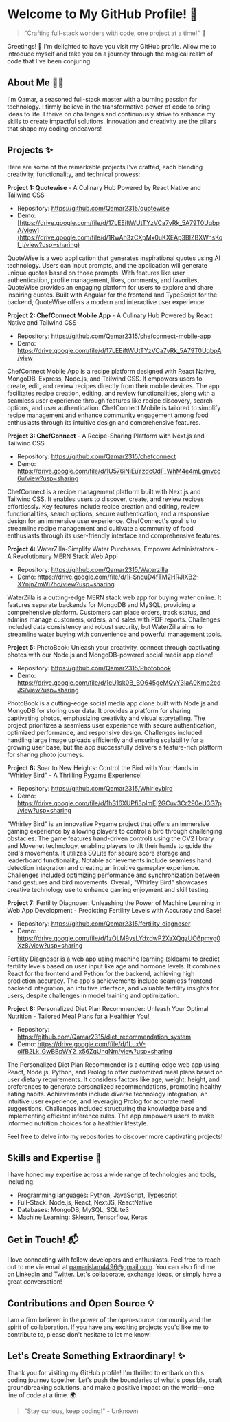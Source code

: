 # Welcome to My GitHub Profile! 🌟

> "Crafting full-stack wonders with code, one project at a time!" 🚀

Greetings! 👋 I'm delighted to have you visit my GitHub profile. Allow me to introduce myself and take you on a journey through the magical realm of code that I've been conjuring.

## About Me 🧙‍♂️

I'm Qamar, a seasoned full-stack master with a burning passion for technology. I firmly believe in the transformative power of code to bring ideas to life. I thrive on challenges and continuously strive to enhance my skills to create impactful solutions. Innovation and creativity are the pillars that shape my coding endeavors!

## Projects ✨

Here are some of the remarkable projects I've crafted, each blending creativity, functionality, and technical prowess:

**Project 1: Quotewise** - A Culinary Hub Powered by React Native and Tailwind CSS

   - Repository: https://github.com/Qamar2315/quotewise
   - Demo: [https://drive.google.com/file/d/17LEEiftWUtTYzVCa7yRk_5A79T0UqbpA/view](https://drive.google.com/file/d/1RwAh3zCXpMx0uKXEAp3BIZBXWnsKol_j/view?usp=sharing)
     
QuoteWise is a web application that generates inspirational quotes using AI technology. Users can input prompts, and the application will generate unique quotes based on those prompts. With features like user authentication, profile management, likes, comments, and favorites, QuoteWise provides an engaging platform for users to explore and share inspiring quotes. Built with Angular for the frontend and TypeScript for the backend, QuoteWise offers a modern and interactive user experience.

**Project 2: ChefConnect Mobile App** - A Culinary Hub Powered by React Native and Tailwind CSS

   - Repository: https://github.com/Qamar2315/chefconnect-mobile-app
   - Demo: https://drive.google.com/file/d/17LEEiftWUtTYzVCa7yRk_5A79T0UqbpA/view
     
ChefConnect Mobile App is a recipe platform designed with React Native, MongoDB, Express, Node.js, and Tailwind CSS. It empowers users to create, edit, and review recipes directly from their mobile devices. The app facilitates recipe creation, editing, and review functionalities, along with a seamless user experience through features like recipe discovery, search options, and user authentication. ChefConnect Mobile is tailored to simplify recipe management and enhance community engagement among food enthusiasts through its intuitive design and comprehensive features.

**Project 3: ChefConnect** - A Recipe-Sharing Platform with Next.js and Tailwind CSS

   - Repository: https://github.com/Qamar2315/chefconnect
   - Demo: https://drive.google.com/file/d/1U576iNiEuYzdcOdF_WhM4e4mLgmvcc6u/view?usp=sharing
     
ChefConnect is a recipe management platform built with Next.js and Tailwind CSS. It enables users to discover, create, and review recipes effortlessly. Key features include recipe creation and editing, review functionalities, search options, secure authentication, and a responsive design for an immersive user experience. ChefConnect's goal is to streamline recipe management and cultivate a community of food enthusiasts through its user-friendly interface and comprehensive features.

**Project 4:** WaterZilla-Simplify Water Purchases, Empower Administrators - A Revolutionary MERN Stack Web App!
   - Repository: https://github.com/Qamar2315/Waterzilla
   - Demo: https://drive.google.com/file/d/1i-SnquD4fTM2HRJIXB2-XYnjnZmWi7ho/view?usp=sharing
     
WaterZilla is a cutting-edge MERN stack web app for buying water online. It features separate backends for MongoDB and MySQL, providing a comprehensive platform. Customers can place orders, track status, and admins manage customers, orders, and sales with PDF reports. Challenges included data consistency and robust security, but WaterZilla aims to streamline water buying with convenience and powerful management tools.

**Project 5:** PhotoBook: Unleash your creativity, connect through captivating photos with our Node.js and MongoDB-powered social media app clone!
   - Repository: https://github.com/Qamar2315/Photobook
   - Demo: https://drive.google.com/file/d/1eU1sk0B_BO645geMQyY3IaA0Kmo2cdJS/view?usp=sharing
   
   PhotoBook is a cutting-edge social media app clone built with Node.js and MongoDB for storing user data. It provides a platform for sharing captivating photos, emphasizing creativity and visual storytelling. The project prioritizes a seamless user experience with secure authentication, optimized performance, and responsive design. Challenges included handling large image uploads efficiently and ensuring scalability for a growing user base, but the app successfully delivers a feature-rich platform for sharing photo journeys.

**Project 6:** Soar to New Heights: Control the Bird with Your Hands in "Whirley Bird" - A Thrilling Pygame Experience!
   - Repository: https://github.com/Qamar2315/Whirleybird
   - Demo: https://drive.google.com/file/d/1hS16XUPfi3pImEj2GCuv3Cr290eU3G7p/view?usp=sharing

   "Whirley Bird" is an innovative Pygame project that offers an immersive gaming experience by allowing players to control a bird through challenging obstacles. The game features hand-driven controls using the CV2 library and Movenet technology, enabling players to tilt their hands to guide the bird's movements. It utilizes SQLite for secure score storage and leaderboard functionality. Notable achievements include seamless hand detection integration and creating an intuitive gameplay experience. Challenges included optimizing performance and synchronization between hand gestures and bird movements. Overall, "Whirley Bird" showcases creative technology use to enhance gaming enjoyment and skill testing.

**Project 7:** Fertility Diagnoser: Unleashing the Power of Machine Learning in Web App Development - Predicting Fertility Levels with Accuracy and Ease!
   - Repository: https://github.com/Qamar2315/fertility_diagnoser
   - Demo: https://drive.google.com/file/d/1zOLM9ysLYdxdwP2XaXQgzUO6pmvg0Xz8/view?usp=sharing

   Fertility Diagnoser is a web app using machine learning (sklearn) to predict fertility levels based on user input like age and hormone levels. It combines React for the frontend and Python for the backend, achieving high prediction accuracy. The app's achievements include seamless frontend-backend integration, an intuitive interface, and valuable fertility insights for users, despite challenges in model training and optimization.

**Project 8:** Personalized Diet Plan Recommender: Unleash Your Optimal Nutrition - Tailored Meal Plans for a Healthier You!
   - Repository: https://github.com/Qamar2315/diet_recommendation_system
   - Demo: https://drive.google.com/file/d/1LuxV-oIfB2Lk_GwBBpWY2_x56ZqUhqNm/view?usp=sharing


   The Personalized Diet Plan Recommender is a cutting-edge web app using React, Node.js, Python, and Prolog to offer customized meal plans based on user dietary requirements. It considers factors like age, weight, height, and preferences to generate personalized recommendations, promoting healthy eating habits. Achievements include diverse technology integration, an intuitive user experience, and leveraging Prolog for accurate meal suggestions. Challenges included structuring the knowledge base and implementing efficient inference rules. The app empowers users to make informed nutrition choices for a healthier lifestyle.

Feel free to delve into my repositories to discover more captivating projects!

## Skills and Expertise 🚀

I have honed my expertise across a wide range of technologies and tools, including:

- Programming languages: Python, JavaScript, Typescript
- Full-Stack: Node.js, React, NextJS, ReactNative
- Databases: MongoDB, MySQL, SQLite3
- Machine Learning: Sklearn, Tensorflow, Keras

## Get in Touch! 📬

I love connecting with fellow developers and enthusiasts. Feel free to reach out to me via email at qamarislam4496@gmail.com. You can also find me on [LinkedIn](https://www.linkedin.com/in/qamar-ul-islam-193378202) and [Twitter](https://twitter.com/QamarUl64262925). Let's collaborate, exchange ideas, or simply have a great conversation!

## Contributions and Open Source 💡

I am a firm believer in the power of the open-source community and the spirit of collaboration. If you have any exciting projects you'd like me to contribute to, please don't hesitate to let me know!

## Let's Create Something Extraordinary! ✨

Thank you for visiting my GitHub profile! I'm thrilled to embark on this coding journey together. Let's push the boundaries of what's possible, craft groundbreaking solutions, and make a positive impact on the world—one line of code at a time. 🌍

> "Stay curious, keep coding!" - Unknown
